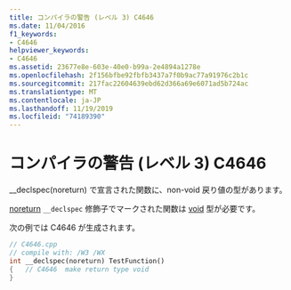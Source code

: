 ```yaml
---
title: コンパイラの警告 (レベル 3) C4646
ms.date: 11/04/2016
f1_keywords:
- C4646
helpviewer_keywords:
- C4646
ms.assetid: 23677e8e-603e-40e0-b99a-2e4894a1278e
ms.openlocfilehash: 2f156bfbe92fbfb3437a7f0b9ac77a91976c2b1c
ms.sourcegitcommit: 217fac22604639ebd62d366a69e6071ad5b724ac
ms.translationtype: MT
ms.contentlocale: ja-JP
ms.lasthandoff: 11/19/2019
ms.locfileid: "74189390"
---
```

# <a name="compiler-warning-level-3-c4646"></a>コンパイラの警告 (レベル 3) C4646

__declspec(noreturn) で宣言された関数に、non-void 戻り値の型があります。

[noreturn](../../cpp/noreturn.md) `__declspec` 修飾子でマークされた関数は [void](../../cpp/void-cpp.md) 型が必要です。

次の例では C4646 が生成されます。

```cpp
// C4646.cpp
// compile with: /W3 /WX
int __declspec(noreturn) TestFunction()
{   // C4646  make return type void
}
```